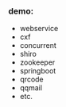 ### demo:
- webservice
- cxf
- concurrent
- shiro
- zookeeper
- springboot
- qrcode
- qqmail
- etc.
